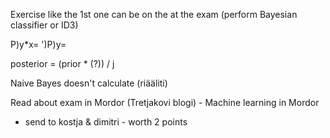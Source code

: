 Exercise like the 1st one  can be on the at the exam (perform Bayesian classifier or ID3)

P)y*x= ')P)y=

posterior = (prior * (?)) / j

Naive Bayes doesn't calculate (riääliti)

Read about exam in Mordor (Tretjakovi blogi) - Machine learning in Mordor
  - send to kostja & dimitri - worth 2 points
